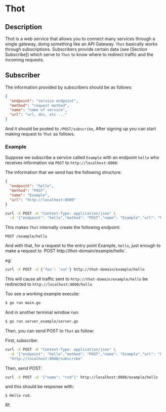 # Thot
## Description
Thot is a web service that allows you to connect many services through a single gateway, doing something like an API Gateway. `Thot` basically works through subscriptions. Subscribers provide certain data (see [Section Subscribe]) which serve to `Thot` to know where to redirect traffic and the incoming requests.

## Subscriber
The information provided by subscribers should be as follows:
```json
{
  "endpoint": "service endpoint",
  "method": "request method",
  "name": "name of service",
  "url": "url, dns, etc ..."
}
```
And it should be posted to `/POST/subscribe`, After signing up you can start making request to `Thot` as follows.

### Example
Suppose we subscribe a service called `Example` with an endpoint `hello` who receives information via `POST` to `http://localhost:8000`:

The information that we send has the following structure:
```json
{
  "endpoint": "hello",
  "method": "POST",
  "name": "Example",
  "url": "http://localhost:8000"
}
```

```sh
curl -X POST -H "Content-Type: application/json" \
  -d '{"endpoint": "hello","method": "POST","name": "Example","url": "http://localhost:8000"}' "http://thot-domain/subscribe"
```

This makes `Thot` internally create the following endpoint:

`POST /example/hello`

And with that, for a request to the entry point Example, `hello`, just enough to make a request to` `POST http://thot-domain/example/hello`.

eg:
```sh
curl -X POST -d {'foo': 'var'} http://thot-domain/example/hello
```

This will cause all traffic sent to `http://thot-domain/example/hello` be redirected to `http://localhost:8000/hello`


Too see a working example execute:
```sh
$ go run main.go
```

And in another terminal window run:
```sh
$ go run server_example/server.go
```

Then, you can send POST to `Thot` as follow:

First, subscribe:
```sh
curl -X POST -H "Content-Type: application/json" \
  -d '{"endpoint": "hello","method": "POST","name": "Example","url": "http://localhost:8000"}' \
  "http://localhost:8080/subscribe"
```

Then, send POST:
```sh
curl -X POST -d '{"name": "rod"}' http://localhost:8080/example/hello
```

and this should be response with:
```sh
$ Hello rod.
```
Rf.

